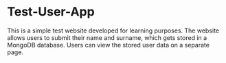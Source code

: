 # Test-User-App
 This is a simple test website developed for learning purposes. The website allows users to submit their name and surname, which gets stored in a MongoDB database. Users can view the stored user data on a separate page.
